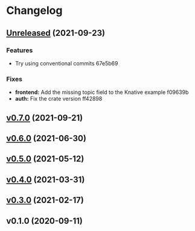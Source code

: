 # Changelog

## [Unreleased](https://github.com/drogue-iot/drogue-cloud/compare/v0.7.0...HEAD) (2021-09-23)

### Features

* Try using conventional commits 67e5b69

### Fixes

* **frontend:** Add the missing topic field to the Knative example f09639b
* **auth:** Fix the crate version ff42898


## [v0.7.0](https://github.com/drogue-iot/drogue-cloud/compare/v0.6.0...v0.7.0) (2021-09-21)


## [v0.6.0](https://github.com/drogue-iot/drogue-cloud/compare/v0.5.0...v0.6.0) (2021-06-30)


## [v0.5.0](https://github.com/drogue-iot/drogue-cloud/compare/v0.4.0...v0.5.0) (2021-05-12)


## [v0.4.0](https://github.com/drogue-iot/drogue-cloud/compare/v0.3.0...v0.4.0) (2021-03-31)


## [v0.3.0](https://github.com/drogue-iot/drogue-cloud/compare/v0.1.0...v0.3.0) (2021-02-17)


## v0.1.0 (2020-09-11)


